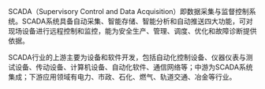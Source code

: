 SCADA（Supervisory Control and Data Acquisition）即数据采集与监督控制系统。SCADA系统具备自动采集、智能存储、智能分析和自动推送四大功能，可对现场设备进行远程控制和监控，能为安全生产、管理、调度、优化和故障诊断提供依据。

SCADA行业的上游主要为设备和软件开发，包括自动化控制设备、仪器仪表与测试设备、传动设备、计算机设备、自动化软件、通信网络等；中游为SCADA系统集成；下游应用领域有电力、市政、石化、燃气、轨道交通、冶金等行业。